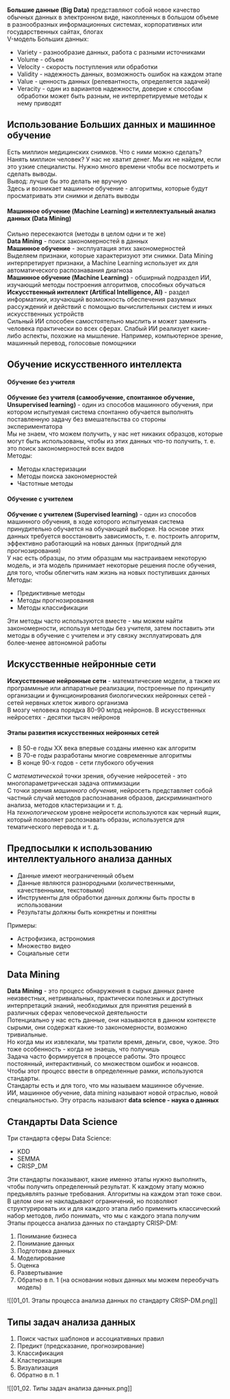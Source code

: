 **Большие данные (Big Data)** представляют собой новое качество обычных данных в электронном виде, накопленных в большом объеме в разнообразных информационных системах, корпоративных или государственных сайтах, блогах  
V-модель Больших данных:
- Variety - разнообразие данных, работа с разными источниками
- Volume - объем
- Velocity - скорость поступления или обработки
- Validity - надежность данных, возможность ошибок на каждом этапе
- Value - ценность данных (релевантность, определяется задачей)
- Veracity - один из вариантов надежности, доверие к способам обработки может быть разным, не интерпретируемые методы к нему приводят 
## Использование Больших данных и машинное обучение
Есть миллион медицинских снимков. Что с ними можно сделать?  
Нанять миллион человек? У нас не хватит денег. Мы их не найдем, если это узкие специалисты. Нужно много времени чтобы все посмотреть и сделать выводы.  
Вывод: лучше бы это делать не вручную  
Здесь и возникает машинное обучение - алгоритмы, которые будут просматривать эти снимки и делать выводы
#### Машинное обучение (Machine Learning) и интеллектуальный анализ данных (Data Mining)
Сильно пересекаются (методы в целом одни и те же)  
**Data Mining** - поиск закономерностей в данных  
**Машинное обучение** - эксплуатация этих закономерностей  
Выделяем признаки, которые характеризуют эти снимки. Data Mining интерпретирует признаки, а Machine Learning использует их для автоматического распознавания диагноза  
**Машинное обучение (Machine Learning)** - обширный подраздел ИИ, изучающий методы построения алгоритмов, способных обучаться  
**Искусственный интеллект (Artifical Intelligence, AI)** - раздел информатики, изучающий возможность обеспечения разумных рассуждений и действий с помощью вычислительных систем и иных искусственных устройств  
Сильный ИИ способен самостоятельно мыслить и может заменить человека практически во всех сферах.
Слабый ИИ реализует какие-либо аспекты, похожие на мышление. Например, компьютерное зрение, машинный перевод, голосовые помощники  
## Обучение искусственного интеллекта
#### Обучение без учителя
**Обучение без учителя (самообучение, спонтанное обучение, Unsupervised learning)** - один из способов машинного обучения, при котором испытуемая система спонтанно обучается выполнять поставленную задачу без вмешательства со стороны экспериментатора  
Мы не знаем, что можем получить, у нас нет никаких образцов, которые могут быть использованы, чтобы из этих данных что-то получить, т. е. это поиск закономерностей всех видов  
Методы:
- Методы кластеризации
- Методы поиска закономерностей
- Частотные методы
#### Обучение с учителем
**Обучение с учителем (Supervised learning)** - один из способов машинного обучения, в ходе которого испытуемая система принудительно обучается на обучающей выборке. На основе этих данных требуется восстановить зависимость, т. е. построить алгоритм, эффективно работающий на новых данных (пригодный для прогнозирования)  
У нас есть образцы, по этим образцам мы настраиваем некоторую модель, и эта модель принимает некоторые решения после обучения, для того, чтобы облегчить нам жизнь на новых поступивших данных  
Методы:
- Предиктивные методы
- Методы прогнозирования
- Методы классификации

Эти методы часто используются вместе - мы можем найти закономерности, используя методы без учителя, затем поставить эти методы в обучение с учителем и эту связку эксплуатировать для более-менее автономной работы
## Искусственные нейронные сети
**Искусственные нейронные сети** - математические модели, а также их программные или аппаратные реализации, построенные по принципу организации и функционирования биологических нейронных сетей - сетей нервных клеток живого организма  
В мозгу человека порядка 80-90 млрд нейронов. В искусственных нейросетях - десятки тысяч нейронов
#### Этапы развития искусственных нейронных сетей
- В 50-е годы XX века впервые созданы именно как алгоритм
- В 70-е годы разработаны многие современные алгоритмы
- В конце 90-х годов - сети глубокого обучения  
  
С *математической* точки зрения, обучение нейросетей - это многопараметрическая задача оптимизации  
С точки зрения *машинного обучения*, нейросеть представляет собой частный случай методов распознавания образов, дискриминантного анализа, методов кластеризации и т. д.  
На *технологическом* уровне нейросети используются как черный ящик, который позволяет распознавать образы, используется для тематического перевода и т. д.
## Предпосылки к использованию интеллектуального анализа данных
- Данные имеют неограниченный объем
- Данные являются разнородными (количественными, качественными, текстовыми)
- Инструменты для обработки данных должны быть просты в использовании
- Результаты должны быть конкретны и понятны  
  
Примеры:
- Астрофизика, астрономия
- Множество видео
- Социальные сети
## Data Mining
**Data Mining** - это процесс обнаружения в сырых данных ранее неизвестных, нетривиальных, практически полезных и доступных интерпретаций знаний, необходимых для принятия решений в различных сферах человеческой деятельности  
Потенциально у нас есть данные, они называются в данном контексте сырыми, они содержат какие-то закономерности, возможно тривиальные.  
Но когда мы их извлекали, мы тратили время, деньги, свое, чужое. Это тоже особенность - когда не знаешь, что получишь  
Задача часто формируется в процессе работы. Это процесс постоянный, интерактивный, со множеством ошибок и нюансов.  
Чтобы этот процесс ввести в определенные рамки, используются стандарты.  
Стандарты есть и для того, что мы называем машинное обучение.  
ИИ, машинное обучение, data mining называют новой отраслью, новой специальностью. Эту отрасль называют **data science - наука о данных**
## Стандарты Data Science
Три стандарта сферы Data Science:
- KDD
- SEMMA
- CRISP_DM  

Эти стандарты показывают, какие именно этапы нужно выполнить, чтобы получить определенный результат. К каждому этапу можно предъявлять разные требования. Алгоритмы на каждом этап тоже свои. В целом они не накладывают ограничений, но позволяют структурировать их и для каждого этапа либо применить классический набор методов, либо понимать, что мы с каждого этапа получим  
Этапы процесса анализа данных по стандарту CRISP-DM:
1. Понимание бизнеса
2. Понимание данных
3. Подготовка данных
4. Моделирование
5. Оценка
6. Развертывание
7. Обратно в п. 1 (на основании новых данных мы можем переобучать модель)  

![[01_01. Этапы процесса анализа данных по стандарту CRISP-DM.png]]  
## Типы задач анализа данных
1. Поиск частых шаблонов и ассоциативных правил
2. Предикт (предсказание, прогнозирование)
3. Классификация
4. Кластеризация
5. Визуализация
6. Обратно в п. 1  

![[01_02. Типы задач анализа данных.png]]
